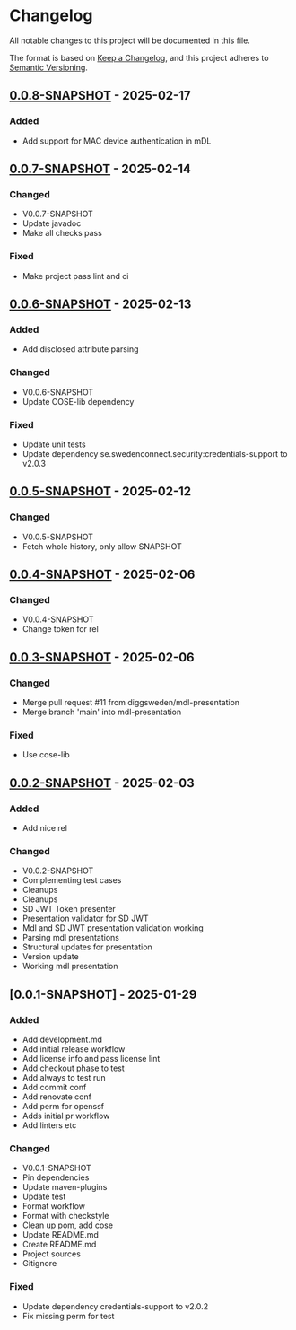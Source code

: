 # Changelog

All notable changes to this project will be documented in this file.

The format is based on [Keep a Changelog](https://keepachangelog.com/en/1.0.0/),
and this project adheres to [Semantic Versioning](https://semver.org/spec/v2.0.0.html).

## [0.0.8-SNAPSHOT] - 2025-02-17

### Added

- Add support for MAC device authentication in mDL

## [0.0.7-SNAPSHOT] - 2025-02-14

### Changed

- V0.0.7-SNAPSHOT
- Update javadoc
- Make all checks pass

### Fixed

- Make project pass lint and ci

## [0.0.6-SNAPSHOT] - 2025-02-13

### Added

- Add disclosed attribute parsing

### Changed

- V0.0.6-SNAPSHOT
- Update COSE-lib dependency

### Fixed

- Update unit tests
- Update dependency se.swedenconnect.security:credentials-support to v2.0.3

## [0.0.5-SNAPSHOT] - 2025-02-12

### Changed

- V0.0.5-SNAPSHOT
- Fetch whole history, only allow SNAPSHOT

## [0.0.4-SNAPSHOT] - 2025-02-06

### Changed

- V0.0.4-SNAPSHOT
- Change token for rel

## [0.0.3-SNAPSHOT] - 2025-02-06

### Changed

- Merge pull request #11 from diggsweden/mdl-presentation
- Merge branch 'main' into mdl-presentation

### Fixed

- Use cose-lib

## [0.0.2-SNAPSHOT] - 2025-02-03

### Added

- Add nice rel

### Changed

- V0.0.2-SNAPSHOT
- Complementing test cases
- Cleanups
- Cleanups
- SD JWT Token presenter
- Presentation validator for SD JWT
- Mdl and SD JWT presentation validation working
- Parsing mdl presentations
- Structural updates for presentation
- Version update
- Working mdl presentation

## [0.0.1-SNAPSHOT] - 2025-01-29

### Added

- Add development.md
- Add initial release workflow
- Add license info and pass license lint
- Add checkout phase to test
- Add always to test run
- Add commit conf
- Add renovate conf
- Add perm for openssf
- Adds initial pr workflow
- Add linters etc

### Changed

- V0.0.1-SNAPSHOT
- Pin dependencies
- Update maven-plugins
- Update test
- Format workflow
- Format with checkstyle
- Clean up pom, add cose
- Update README.md
- Create README.md
- Project sources
- Gitignore

### Fixed

- Update dependency credentials-support to v2.0.2
- Fix missing perm for test

[0.0.8-SNAPSHOT]: https://github.com/diggsweden/eudiw-wallet-token-lib/compare/v0.0.7-SNAPSHOT..v0.0.8-SNAPSHOT
[0.0.7-SNAPSHOT]: https://github.com/diggsweden/eudiw-wallet-token-lib/compare/v0.0.6-SNAPSHOT..v0.0.7-SNAPSHOT
[0.0.6-SNAPSHOT]: https://github.com/diggsweden/eudiw-wallet-token-lib/compare/v0.0.5-SNAPSHOT..v0.0.6-SNAPSHOT
[0.0.5-SNAPSHOT]: https://github.com/diggsweden/eudiw-wallet-token-lib/compare/v0.0.4-SNAPSHOT..v0.0.5-SNAPSHOT
[0.0.4-SNAPSHOT]: https://github.com/diggsweden/eudiw-wallet-token-lib/compare/v0.0.3-SNAPSHOT..v0.0.4-SNAPSHOT
[0.0.3-SNAPSHOT]: https://github.com/diggsweden/eudiw-wallet-token-lib/compare/v0.0.2-SNAPSHOT..v0.0.3-SNAPSHOT
[0.0.2-SNAPSHOT]: https://github.com/diggsweden/eudiw-wallet-token-lib/compare/v0.0.1-SNAPSHOT..v0.0.2-SNAPSHOT

<!-- generated by git-cliff -->
